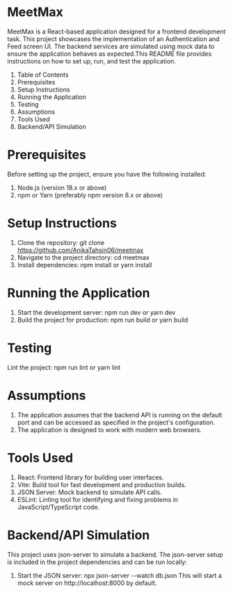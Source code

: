 # MeetMax
MeetMax is a React-based application designed for a frontend development task. This project showcases the implementation of an Authentication and Feed screen UI. The backend services are simulated using mock data to ensure the application behaves as expected.This README file provides instructions on how to set up, run, and test the application.

1. Table of Contents
2. Prerequisites
3. Setup Instructions
4. Running the Application
4. Testing
5. Assumptions
6. Tools Used
7. Backend/API Simulation

# Prerequisites
Before setting up the project, ensure you have the following installed:

1. Node.js (version 18.x or above)
2. npm or Yarn (preferably npm version 8.x or above)

# Setup Instructions

1. Clone the repository: git clone https://github.com/AnikaTahsin06/meetmax
2. Navigate to the project directory: cd meetmax
3. Install dependencies: npm install or yarn install

# Running the Application
1. Start the development server: npm run dev or yarn dev
2. Build the project for production: npm run build or yarn build

# Testing
Lint the project: npm run lint or yarn lint

# Assumptions
1. The application assumes that the backend API is running on the default port and can be accessed as specified in the project's configuration.
2. The application is designed to work with modern web browsers.

# Tools Used
1. React: Frontend library for building user interfaces.
2. Vite: Build tool for fast development and production builds.
3. JSON Server: Mock backend to simulate API calls.
4. ESLint: Linting tool for identifying and fixing problems in JavaScript/TypeScript code.

# Backend/API Simulation
This project uses json-server to simulate a backend. The json-server setup is included in the project dependencies and can be run locally:

1. Start the JSON server: npx json-server --watch db.json
This will start a mock server on http://localhost:8000 by default.